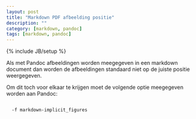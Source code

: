 ```yaml
---
layout: post
title: "Markdown PDF afbeelding positie"
description: ""
category: [markdown, pandoc]
tags: [markdown, pandoc]
---
```

{% include JB/setup %}


Als met Pandoc afbeeldingen worden meegegeven in een markdown document dan
worden de afbeeldingen standaard niet op de juiste positie weergegeven.

Om dit toch voor elkaar te krijgen moet de volgende optie meegegeven worden aan
Pandoc:

```bash

  -f markdown-implicit_figures

```

